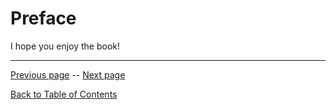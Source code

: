 # Preface

I hope you enjoy the book!

---

[Previous page](/Lorehuin/Front/table-of-contents.md) -- [Next page](/Lorehuin/Front/introduction.md)

[Back to Table of Contents](/Lorehuin/Front/table-of-contents.md)
